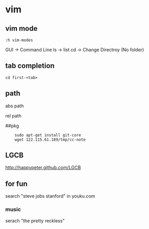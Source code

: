 # vim
## vim mode
	
	:h vim-modes

GUI -> Command Line
ls -> list
cd -> Change Directroy (No folder)


## tab completion

	cd first-<tab>

## path

abs path

rel path

##pkg

		sudo apt-get install git-core
		wget 122.115.61.189/tmp/cc-note

## LGCB

http://happypeter.github.com/LGCB

## for fun

search "steve jobs stanford" in youku.com

### music

serach "the pretty reckless"
